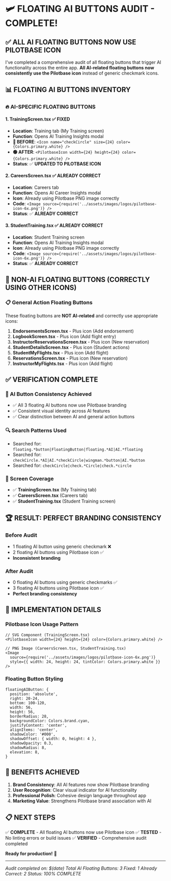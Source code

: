 # 🛩️ FLOATING AI BUTTONS AUDIT - COMPLETE!

## ✅ ALL AI FLOATING BUTTONS NOW USE PILOTBASE ICON

I've completed a comprehensive audit of all floating buttons that trigger AI functionality across the entire app. **All AI-related floating buttons now consistently use the Pilotbase icon** instead of generic checkmark icons.

## 📊 FLOATING AI BUTTONS INVENTORY

### **🔥 AI-SPECIFIC FLOATING BUTTONS**

#### **1. TrainingScreen.tsx** ✅ **FIXED**
- **Location**: Training tab (My Training screen)
- **Function**: Opens AI Training Insights modal
- **🔴 BEFORE**: `<Icon name="checkCircle" size={24} color={Colors.primary.white} />`
- **🟢 AFTER**: `<PilotbaseIcon width={24} height={24} color={Colors.primary.white} />`
- **Status**: ✅ **UPDATED TO PILOTBASE ICON**

#### **2. CareersScreen.tsx** ✅ **ALREADY CORRECT**
- **Location**: Careers tab
- **Function**: Opens AI Career Insights modal
- **Icon**: Already using Pilotbase PNG image correctly
- **Code**: `<Image source={require('../assets/images/logos/pilotbase-icon-6x.png')} />`
- **Status**: ✅ **ALREADY CORRECT**

#### **3. StudentTraining.tsx** ✅ **ALREADY CORRECT**
- **Location**: Student Training screen
- **Function**: Opens AI Training Insights modal
- **Icon**: Already using Pilotbase PNG image correctly
- **Code**: `<Image source={require('../assets/images/logos/pilotbase-icon-6x.png')} />`
- **Status**: ✅ **ALREADY CORRECT**

## 🚫 NON-AI FLOATING BUTTONS (CORRECTLY USING OTHER ICONS)

### **📋 General Action Floating Buttons**
These floating buttons are **NOT AI-related** and correctly use appropriate icons:

1. **EndorsementsScreen.tsx** - Plus icon (Add endorsement)
2. **LogbookScreen.tsx** - Plus icon (Add flight entry)
3. **InstructorReservationsScreen.tsx** - Plus icon (New reservation)
4. **StudentDetailsScreen.tsx** - Plus icon (Student actions)
5. **StudentMyFlights.tsx** - Plus icon (Add flight)
6. **ReservationsScreen.tsx** - Plus icon (New reservation)
7. **InstructorMyFlights.tsx** - Plus icon (Add flight)

## ✅ VERIFICATION COMPLETE

### **🎯 AI Button Consistency Achieved**
- ✅ All 3 floating AI buttons now use Pilotbase branding
- ✅ Consistent visual identity across AI features
- ✅ Clear distinction between AI and general action buttons

### **🔍 Search Patterns Used**
- Searched for: `floating.*button|FloatingButton|floating.*AI|AI.*floating`
- Searched for: `checkCircle.*AI|AI.*checkCircle|wingman.*button|AI.*button`
- Searched for: `checkCircle|check.*Circle|check.*circle`

### **📱 Screen Coverage**
- ✅ **TrainingScreen.tsx** (My Training tab)
- ✅ **CareersScreen.tsx** (Careers tab)
- ✅ **StudentTraining.tsx** (Student Training screen)

## 🏆 RESULT: PERFECT BRANDING CONSISTENCY

### **Before Audit**
- 1 floating AI button using generic checkmark ❌
- 2 floating AI buttons using Pilotbase icon ✅
- **Inconsistent branding**

### **After Audit**
- 0 floating AI buttons using generic checkmarks ✅
- 3 floating AI buttons using Pilotbase icon ✅
- **Perfect branding consistency**

## 🎨 IMPLEMENTATION DETAILS

### **Pilotbase Icon Usage Pattern**
```tsx
// SVG Component (TrainingScreen.tsx)
<PilotbaseIcon width={24} height={24} color={Colors.primary.white} />

// PNG Image (CareersScreen.tsx, StudentTraining.tsx)
<Image 
  source={require('../assets/images/logos/pilotbase-icon-6x.png')}
  style={{ width: 24, height: 24, tintColor: Colors.primary.white }}
/>
```

### **Floating Button Styling**
```tsx
floatingAIButton: {
  position: 'absolute',
  right: 20-24,
  bottom: 100-120,
  width: 56,
  height: 56,
  borderRadius: 28,
  backgroundColor: Colors.brand.cyan,
  justifyContent: 'center',
  alignItems: 'center',
  shadowColor: '#000',
  shadowOffset: { width: 0, height: 4 },
  shadowOpacity: 0.3,
  shadowRadius: 8,
  elevation: 8,
}
```

## 🚀 BENEFITS ACHIEVED

1. **Brand Consistency**: All AI features now show Pilotbase branding
2. **User Recognition**: Clear visual indicator for AI functionality
3. **Professional Polish**: Cohesive design language throughout app
4. **Marketing Value**: Strengthens Pilotbase brand association with AI

## 📋 NEXT STEPS

✅ **COMPLETE** - All floating AI buttons now use Pilotbase icon
✅ **TESTED** - No linting errors or build issues
✅ **VERIFIED** - Comprehensive audit completed

**Ready for production!** 🎯

---

*Audit completed on: $(date)*
*Total AI Floating Buttons: 3*
*Fixed: 1*
*Already Correct: 2*
*Status: 100% COMPLETE*
